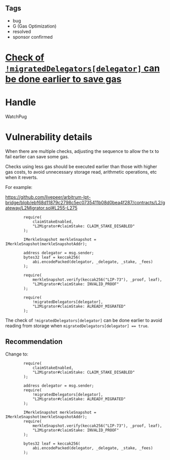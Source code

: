## Tags

- bug
- G (Gas Optimization)
- resolved
- sponsor confirmed

# [Check of `!migratedDelegators[delegator]` can be done earlier to save gas](https://github.com/code-423n4/2022-01-livepeer-findings/issues/127) 

# Handle

WatchPug


# Vulnerability details

When there are multiple checks, adjusting the sequence to allow the tx to fail earlier can save some gas.

Checks using less gas should be executed earlier than those with higher gas costs, to avoid unnecessary storage read, arithmetic operations, etc when it reverts.

For example:

https://github.com/livepeer/arbitrum-lpt-bridge/blob/ebf68d11879c2798c5ec0735411b08d0bea4f287/contracts/L2/gateway/L2Migrator.sol#L255-L275

```solidity
        require(
            claimStakeEnabled,
            "L2Migrator#claimStake: CLAIM_STAKE_DISABLED"
        );

        IMerkleSnapshot merkleSnapshot = IMerkleSnapshot(merkleSnapshotAddr);

        address delegator = msg.sender;
        bytes32 leaf = keccak256(
            abi.encodePacked(delegator, _delegate, _stake, _fees)
        );

        require(
            merkleSnapshot.verify(keccak256("LIP-73"), _proof, leaf),
            "L2Migrator#claimStake: INVALID_PROOF"
        );

        require(
            !migratedDelegators[delegator],
            "L2Migrator#claimStake: ALREADY_MIGRATED"
        );
```

The check of `!migratedDelegators[delegator]` can be done earlier to avoid reading from storage when `migratedDelegators[delegator] == true`.

## Recommendation

Change to:

```solidity
        require(
            claimStakeEnabled,
            "L2Migrator#claimStake: CLAIM_STAKE_DISABLED"
        );

        address delegator = msg.sender;
        require(
            !migratedDelegators[delegator],
            "L2Migrator#claimStake: ALREADY_MIGRATED"
        );

        IMerkleSnapshot merkleSnapshot = IMerkleSnapshot(merkleSnapshotAddr);
        require(
            merkleSnapshot.verify(keccak256("LIP-73"), _proof, leaf),
            "L2Migrator#claimStake: INVALID_PROOF"
        );

        bytes32 leaf = keccak256(
            abi.encodePacked(delegator, _delegate, _stake, _fees)
        );
```

